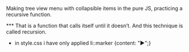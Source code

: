 Making tree view menu with collapsible items in the pure JS, practicing a recursive function.

*** That is a function that calls itself until it doesn’t. And this technique is called recursion.

- in style.css i have only applied    li::marker {content: "▶";}

